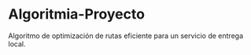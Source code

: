 # Algoritmia-Proyecto
Algoritmo de optimización de rutas eficiente para un servicio de entrega local.
